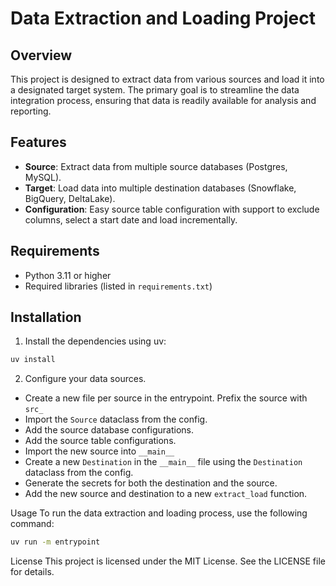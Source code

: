 # Data Extraction and Loading Project

## Overview

This project is designed to extract data from various sources and load it into a designated target system. The primary goal is to streamline the data integration process, ensuring that data is readily available for analysis and reporting.

## Features

- **Source**: Extract data from multiple source databases (Postgres, MySQL).
- **Target**: Load data into multiple destination databases (Snowflake, BigQuery, DeltaLake).
- **Configuration**: Easy source table configuration with support to exclude columns, select a start date and load incrementally.

## Requirements

- Python 3.11 or higher
- Required libraries (listed in `requirements.txt`)

## Installation

1. Install the dependencies using uv:

```bash
uv install
```

2. Configure your data sources.
- Create a new file per source in the entrypoint. Prefix the source with `src_`
- Import the `Source` dataclass from the config.
- Add the source database configurations.
- Add the source table configurations.
- Import the new source into  `__main__`
- Create a new `Destination` in the `__main__` file using the `Destination` dataclass from the config.
- Generate the secrets for both the destination and the source.
- Add the new source and destination to a new `extract_load` function.

Usage
To run the data extraction and loading process, use the following command:

```bash
uv run -m entrypoint
```

License
This project is licensed under the MIT License. See the LICENSE file for details.
